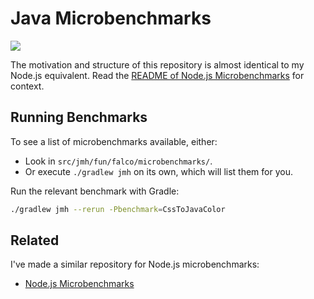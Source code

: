 # Java Microbenchmarks

[![](https://gitlab.com/SethFalco/java-microbenchmarks/badges/main/pipeline.svg)](https://gitlab.com/SethFalco/java-microbenchmarks)

The motivation and structure of this repository is almost identical to my Node.js equivalent. Read the [README of Node.js Microbenchmarks](https://gitlab.com/SethFalco/nodejs-microbenchmarks) for context.

## Running Benchmarks

To see a list of microbenchmarks available, either:

* Look in `src/jmh/fun/falco/microbenchmarks/`.
* Or execute `./gradlew jmh` on its own, which will list them for you.


Run the relevant benchmark with Gradle:

```sh
./gradlew jmh --rerun -Pbenchmark=CssToJavaColor
```

## Related

I've made a similar repository for Node.js microbenchmarks:

* [Node.js Microbenchmarks](https://gitlab.com/SethFalco/nodejs-microbenchmarks)
